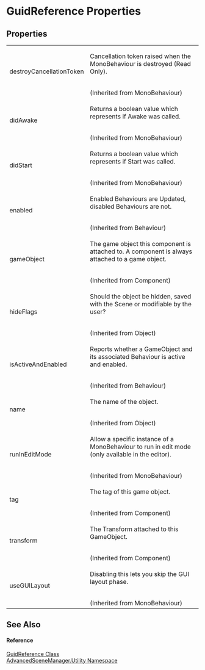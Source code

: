 # GuidReference Properties




## Properties
<table>
<tr>
<td>destroyCancellationToken</td>
<td><p>Cancellation token raised when the MonoBehaviour is destroyed (Read Only).</p><br />(Inherited from MonoBehaviour)</td></tr>
<tr>
<td>didAwake</td>
<td><p>Returns a boolean value which represents if Awake was called.</p><br />(Inherited from MonoBehaviour)</td></tr>
<tr>
<td>didStart</td>
<td><p>Returns a boolean value which represents if Start was called.</p><br />(Inherited from MonoBehaviour)</td></tr>
<tr>
<td>enabled</td>
<td><p>Enabled Behaviours are Updated, disabled Behaviours are not.</p><br />(Inherited from Behaviour)</td></tr>
<tr>
<td>gameObject</td>
<td><p>The game object this component is attached to. A component is always attached to a game object.</p><br />(Inherited from Component)</td></tr>
<tr>
<td>hideFlags</td>
<td><p>Should the object be hidden, saved with the Scene or modifiable by the user?</p><br />(Inherited from Object)</td></tr>
<tr>
<td>isActiveAndEnabled</td>
<td><p>Reports whether a GameObject and its associated Behaviour is active and enabled.</p><br />(Inherited from Behaviour)</td></tr>
<tr>
<td>name</td>
<td><p>The name of the object.</p><br />(Inherited from Object)</td></tr>
<tr>
<td>runInEditMode</td>
<td><p>Allow a specific instance of a MonoBehaviour to run in edit mode (only available in the editor).</p><br />(Inherited from MonoBehaviour)</td></tr>
<tr>
<td>tag</td>
<td><p>The tag of this game object.</p><br />(Inherited from Component)</td></tr>
<tr>
<td>transform</td>
<td><p>The Transform attached to this GameObject.</p><br />(Inherited from Component)</td></tr>
<tr>
<td>useGUILayout</td>
<td><p>Disabling this lets you skip the GUI layout phase.</p><br />(Inherited from MonoBehaviour)</td></tr>
</table>

## See Also


#### Reference
<a href="T_AdvancedSceneManager_Utility_GuidReference">GuidReference Class</a>  
<a href="N_AdvancedSceneManager_Utility">AdvancedSceneManager.Utility Namespace</a>  
